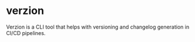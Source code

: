 # verzion
Verzion is a CLI tool that helps with versioning and changelog generation in CI/CD pipelines.